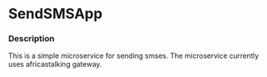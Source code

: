 # SendSMSApp

### Description 
This is a simple microservice for sending smses. The microservice currently uses africastalking gateway.
